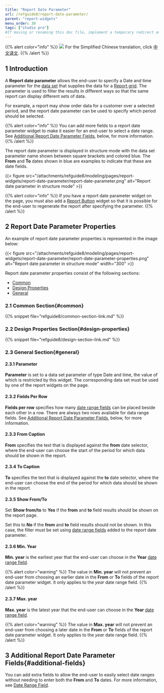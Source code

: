 ```yaml
---
title: "Report Date Parameter"
url: /refguide8/report-date-parameter/
parent: "report-widgets"
menu_order: 30
tags: ["studio pro"]
#If moving or renaming this doc file, implement a temporary redirect and let the respective team know they should update the URL in the product. See Mapping to Products for more details.
---
```


{{% alert color="info" %}}
<img src="attachments/chinese-translation/china.png" style="display: inline-block; margin: 0" /> For the Simplified Chinese translation, click [中文译文](https://cdn.mendix.tencent-cloud.com/documentation/refguide8/report-date-parameter.pdf).
{{% /alert %}}

## 1 Introduction

A **Report date parameter** allows the end-user to specify a Date and time parameter for the [data set](/refguide8/data-sets/) that supplies the data for a [Report grid](/refguide8/report-grid/). The parameter is used to filter the results in different ways so that the same report can display different sets of data.

For example, a report may show order data for a customer over a selected period, and the report date parameter can be used to specify which period should be selected.

{{% alert color="info" %}}
You can add more fields to a report date parameter widget to make it easier for an end-user to select a date range. See [Additional Report Date Parameter Fields](#additional-fields), below, for more information.
{{% /alert %}}

The report date parameter is displayed in structure mode with the data set parameter name shown between square brackets and colored blue. The **From** and **To** dates shown in blue are examples to indicate that these are date fields.

{{< figure src="/attachments/refguide8/modeling/pages/report-widgets/report-date-parameter/report-date-parameter.png" alt="Report date parameter in structure mode" >}}

{{% alert color="info" %}}
If you have a report date parameter widget on the page, you must also add a [Report Button](/refguide8/report-button/) widget so that it is possible for the end-user to regenerate the report after specifying the parameter.
{{% /alert %}}

## 2 Report Date Parameter Properties

An example of report date parameter properties is represented in the image below:

{{< figure src="/attachments/refguide8/modeling/pages/report-widgets/report-date-parameter/report-date-parameter-properties.png" alt="Report date parameter in structure mode"   width="300"  >}}

Report date parameter properties consist of the following sections:

* [Common](#common)
* [Design Properties](#design-properties)
* [General](#general)

### 2.1 Common Section{#common}

{{% snippet file="refguide8/common-section-link.md" %}}

### 2.2 Design Properties Section{#design-properties}

{{% snippet file="refguide8/design-section-link.md" %}}

### 2.3 General Section{#general}

#### 2.3.1 Parameter

**Parameter** is set to a data set parameter of type Date and time, the value of which is restricted by this widget. The corresponding data set must be used by one of the report widgets on the page.

#### 2.3.2 Fields Per Row

**Fields per row** specifies how many [date range fields](/refguide8/date-range-field/) can be placed beside each other in a row. There are always two rows available for data range fields. See [Additional Report Date Parameter Fields](#additional-fields), below, for more information.

#### 2.3.3 From Caption

**From** specifies the text that is displayed against the **from** date selector, where the end-user can choose the start of the period for which data should be shown in the report.

#### 2.3.4 To Caption

**To** specifies the text that is displayed against the **to** date selector, where the end-user can choose the end of the period for which data should be shown in the report.

#### 2.3.5 Show From/To

Set **Show from/to** to **Yes** if the **from** and **to** field results should be shown on the report page.

Set this to **No** if the **from** and **to** field results should not be shown. In this case, the filter must be set using [date range fields](/refguide8/date-range-field/) added to the report date parameter.

#### 2.3.6 Min. Year

**Min. year** is the earliest year that the end-user can choose in the **Year** [date range field](/refguide8/date-range-field/).

{{% alert color="warning" %}}
The value in **Min. year** will not prevent an end-user from choosing an earlier date in the **From** or **To** fields of the report date parameter widget. It only applies to the *year* date range field.
{{% /alert %}}

#### 2.3.7 Max. year

**Max. year** is the latest year that the end-user can choose in the **Year** [date range field](/refguide8/date-range-field/).

{{% alert color="warning" %}}
The value in **Max. year** will not prevent an end-user from choosing a later date in the **From** or **To** fields of the report date parameter widget. It only applies to the *year* date range field.
{{% /alert %}}

## 3 Additional Report Date Parameter Fields{#additional-fields}

You can add extra fields to allow the end-user to easily select date ranges without needing to enter both the **From** and **To** dates. For more information, see [Date Range Field](/refguide8/date-range-field/).

